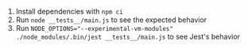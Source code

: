 1. Install dependencies with `npm ci`
2. Run `node __tests__/main.js` to see the expected behavior
3. Run `NODE_OPTIONS="--experimental-vm-modules" ./node_modules/.bin/jest __tests__/main.js` to see Jest's behavior
